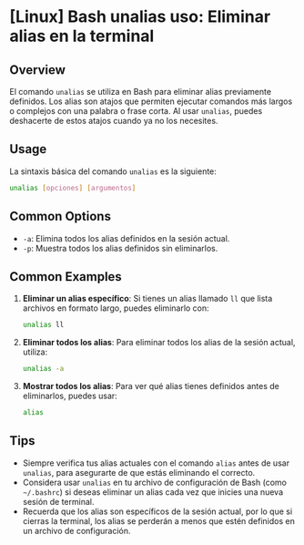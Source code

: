 # [Linux] Bash unalias uso: Eliminar alias en la terminal

## Overview
El comando `unalias` se utiliza en Bash para eliminar alias previamente definidos. Los alias son atajos que permiten ejecutar comandos más largos o complejos con una palabra o frase corta. Al usar `unalias`, puedes deshacerte de estos atajos cuando ya no los necesites.

## Usage
La sintaxis básica del comando `unalias` es la siguiente:

```bash
unalias [opciones] [argumentos]
```

## Common Options
- `-a`: Elimina todos los alias definidos en la sesión actual.
- `-p`: Muestra todos los alias definidos sin eliminarlos.

## Common Examples

1. **Eliminar un alias específico**:
   Si tienes un alias llamado `ll` que lista archivos en formato largo, puedes eliminarlo con:
   ```bash
   unalias ll
   ```

2. **Eliminar todos los alias**:
   Para eliminar todos los alias de la sesión actual, utiliza:
   ```bash
   unalias -a
   ```

3. **Mostrar todos los alias**:
   Para ver qué alias tienes definidos antes de eliminarlos, puedes usar:
   ```bash
   alias
   ```

## Tips
- Siempre verifica tus alias actuales con el comando `alias` antes de usar `unalias`, para asegurarte de que estás eliminando el correcto.
- Considera usar `unalias` en tu archivo de configuración de Bash (como `~/.bashrc`) si deseas eliminar un alias cada vez que inicies una nueva sesión de terminal.
- Recuerda que los alias son específicos de la sesión actual, por lo que si cierras la terminal, los alias se perderán a menos que estén definidos en un archivo de configuración.